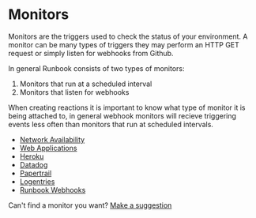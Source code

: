 # Monitors

Monitors are the triggers used to check the status of your environment. A monitor can be many types of triggers they may perform an HTTP GET request or simply listen for webhooks from Github.

In general Runbook consists of two types of monitors:

1) Monitors that run at a scheduled interval
2) Monitors that listen for webhooks

When creating reactions it is important to know what type of monitor it is being attached to, in general webhook monitors will recieve triggering events less often than monitors that run at scheduled intervals.

* [Network Availability](network-availability.md)
* [Web Applications](web-applications.md)
* [Heroku](heroku.md)
* [Datadog](datadog.md)
* [Papertrail](papertrail.md)
* [Logentries](logentries.md)
* [Runbook Webhooks](runbook-webhooks.md)

Can't find a monitor you want? [Make a suggestion](https://assembly.com/runbook/bounties/80)
